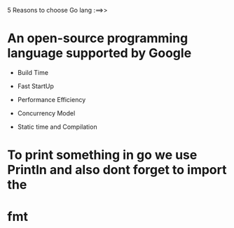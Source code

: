 5 Reasons to choose Go lang :==>>
# An open-source programming language supported by Google

- Build Time 

- Fast StartUp

- Performance Efficiency

- Concurrency Model

- Static time and Compilation

# To print something in go we use Println and also dont forget to import the 
# fmt 